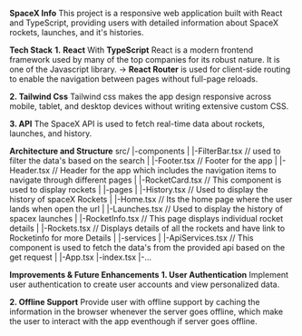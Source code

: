 **SpaceX Info**
This project is a responsive web application built with React and TypeScript, providing users with detailed information about SpaceX rockets, launches, and it's histories.

**Tech Stack** 
**1.** **React** With **TypeScript**
React is a modern frontend framework used by many of the top companies for its robust nature. It is one of the Javascript library.
  -> **React Router** is used for client-side routing to enable the navigation between pages without full-page reloads.
  
**2. Tailwind Css**
Tailwind css makes the app design responsive across mobile, tablet, and desktop devices without writing extensive custom CSS.

**3. API**
The SpaceX API is used to fetch real-time data about rockets, launches, and history. 

**Architecture and Structure**
src/
  |-components
  |  |-FilterBar.tsx   // used to filter the data's based on the search
  |  |-Footer.tsx      // Footer for the app
  |  |-Header.tsx      // Header for the app which includes the navigation items to navigate through different pages
  |  |-RocketCard.tsx  // This component is used to display rockets
  |
  |-pages
  |  |-History.tsx     // Used to display the history of spaceX Rockets
  |  |-Home.tsx        // Its the home page where the user lands when open the url
  |  |-Launches.tsx    // Used to display the history of spacex launches
  |  |-RocketInfo.tsx  // This page displays individual rocket details
  |  |-Rockets.tsx     // Displays details of all the rockets and have link to Rocketinfo for more Details
  |
  |-services
  |  |-ApiServices.tsx // This component is used to fetch the data's from the provided api based on the get request
  |
  |-App.tsx
  |-index.tsx
  |-...
  
  

  **Improvements & Future Enhancements**
  **1. User Authentication**
  Implement user authentication to create user accounts and view personalized data.

  **2. Offline Support**
  Provide user with offline support by caching the information in the browser whenever the server goes offline, which make the user to interact with the app eventhough if server goes offline.
